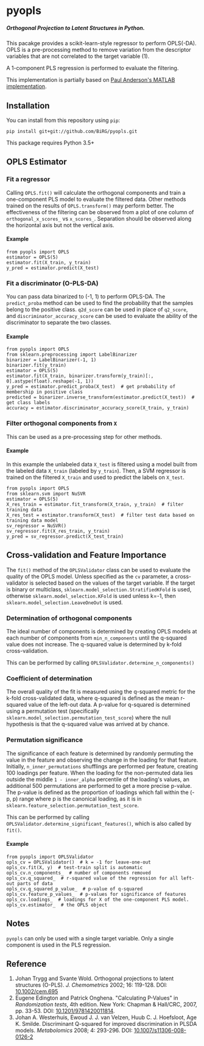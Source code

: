 # pyopls
##### Orthogonal Projection to Latent Structures in Python. 

This pacakge provides a scikit-learn-style regressor to perform OPLS(-DA). OPLS is a pre-processing method to remove
variation from the descriptor variables that are not correlated to the target variable (1).

A 1-component PLS regression is performed to evaluate the filtering.


This implementation is partially based on [Paul Anderson's MATLAB implementation](https://github.com/Anderson-Lab/OPLS).
## Installation
You can install from this repository using `pip`:
```
pip install git+git://github.com/BiRG/pyopls.git
```
This package requires Python 3.5+
## OPLS Estimator
### Fit a regressor
Calling `OPLS.fit()` will calculate the orthogonal components and train a one-component PLS model to evaluate the 
filtered data. Other methods trained on the results of `OPLS.transform()` may perform better. The effectiveness of the 
filtering can be observed from a plot of one column of `orthogonal_x_scores_` vs `x_scores_`. Separation should be 
observed along the horizontal axis but not the vertical axis.
#### Example
```pythonstub
from pyopls import OPLS
estimator = OPLS(5)
estimator.fit(X_train, y_train)
y_pred = estimator.predict(X_test)
```
### Fit a discriminator (O-PLS-DA)
You can pass data binarized to (-1, 1) to perform OPLS-DA. The `predict_proba` method can be used to find the probability
that the samples belong to the positive class. `q2d_score` can be used in place of `q2_score`, and 
`discriminator_accuracy_score` can be used to evaluate the ability of the discriminator to separate the two classes.

#### Example
```pythonstub
from pyopls import OPLS
from sklearn.preprocessing import LabelBinarizer
binarizer = LabelBinarizer(-1, 1)
binarizer.fit(y_train)
estimator = OPLS(5)
estimator.fit(X_train, binarizer.transform(y_train)[:, 0].astype(float).reshape(-1, 1))
y_pred = estimator.predict_proba(X_test)  # get probability of membership in positive class
predicted = binarizer.inverse_transform(estimator.predict(X_test))  # get class labels
accuracy = estimator.discriminator_accuracy_score(X_train, y_train)
```

### Filter orthogonal components from `X`
This can be used as a pre-processing step for other methods.

#### Example
In this example the unlabeled data `X_test` is filtered using a model built from the labeled data `X_train` (labeled by 
`y_train`). Then, a SVM regressor is trained on the filtered `X_train` and used to predict the labels on `X_test`.
```pythonstub
from pyopls import OPLS
from sklearn.svm import NuSVR
estimator = OPLS(5)
X_res_train = estimator.fit_transform(X_train, y_train)  # filter training data
X_res_test = estimator.transform(X_test)  # filter test data based on training data model
sv_regressor = NuSVR()
sv_regressor.fit(X_res_train, y_train)
y_pred = sv_regressor.predict(X_test_train)
```

## Cross-validation and Feature Importance
The `fit()` method of the `OPLSValidator` class can be used to evaluate the quality of the OPLS model.
Unless specified as the `cv` parameter, a cross-validator is selected based on the values of the target variable. 
If the target is binary or multiclass, `sklearn.model_selection.StratifiedKFold` is used, otherwise 
`sklearn.model_selection.KFold` is used unless k=-1, then `sklearn.model_selection.LeaveOneOut` is used.

### Determination of orthogonal components
The ideal number of components is determined by creating OPLS models at each number of components from `min_n_components`
until the q-squared value does not increase. The q-squared value is determined by k-fold cross-validation.

This can be performed by calling `OPLSValidator.determine_n_components()`

### Coefficient of determination
The overall quality of the fit is measured using the q-squared metric for the k-fold cross-validated data, where
q-squared is defined as the mean r-squared value of the left-out data. A p-value for q-squared is determined using a 
permutation test (specifically `sklearn.model_selection.permutation_test_score`) where the null hypothesis is that the 
q-squared value was arrived at by chance.

### Permutation significance
The significance of each feature is determined by randomly permuting the value in the feature and observing the change 
in the loading for that feature. Initially, `n_inner_permutations` shufflings are performed per feature, creating 100
loadings per feature. When the loading for the non-permuted data lies outside the middle `1 - inner_alpha` percentile of
the loading's values, an additional 500 permutations are performed to get a more precise p-value. The p-value is defined
as the proportion of loadings which fall within the (-p, p) range where p is the canonical loading, as it is 
in `sklearn.feature_selection.permutation_test_score`.

This can be performed by calling `OPLSValidator.determine_significant_features()`, which is also called by `fit()`.

#### Example
```pythonstub
from pyopls import OPLSValidator
opls_cv = OPLSValidator()  # k = -1 for leave-one-out
opls_cv.fit(X, y)  # test-train split is automatic
opls_cv.n_components_  # number of components removed
opls_cv.q_squared_  # r-squared value of the regression for all left-out parts of data
opls_cv.q_squared_p_value_  # p-value of q-squared
opls_cv.feature_p_values_  # p-values for significance of features
opls_cv.loadings_  # loadings for X of the one-component PLS model.
opls_cv.estimator_  # the OPLS object 
```

## Notes
`pyopls` can only be used with a single target variable. Only a single component is used in the PLS regression.
## Reference
1. Johan Trygg and Svante Wold. Orthogonal projections to latent structures (O-PLS).
   *J. Chemometrics* 2002; 16: 119-128. DOI: [10.1002/cem.695](https://dx.doi.org/10.1002/cem.695)
2. Eugene Edington and Patrick Onghena. "Calculating P-Values" in *Randomization tests*, 4th edition.
   New York: Chapman & Hall/CRC, 2007, pp. 33-53. DOI: [10.1201/9781420011814](https://doi.org/10.1201/9781420011814).
3. Johan A. Westerhuis, Ewoud J. J. van Velzen, Huub C. J. Hoefsloot, Age K. Smilde. Discriminant Q-squared for 
   improved discrimination in PLSDA models. *Metabolomics* 2008; 4: 293-296. 
   DOI: [10.1007/s11306-008-0126-2](https://doi.org/10.1007/s11306-008-0126-2)
